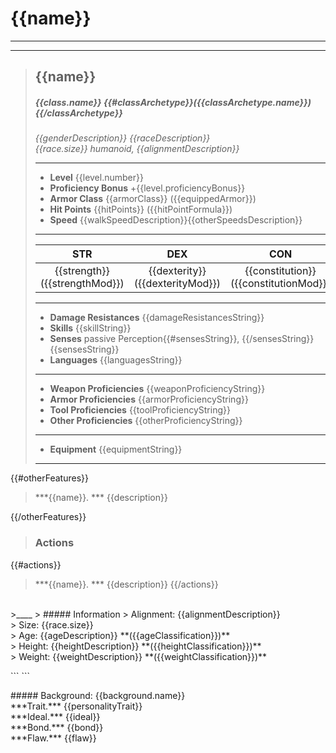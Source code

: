 # {{name}}

___
___
> ## {{name}}
> ##### {{class.name}} {{#classArchetype}}({{classArchetype.name}}){{/classArchetype}}
> *{{genderDescription}} {{raceDescription}}*<br>
> *{{race.size}} humanoid, {{alignmentDescription}}*
> ___
> - **Level** {{level.number}}
> - **Proficiency Bonus** +{{level.proficiencyBonus}}
> - **Armor Class** {{armorClass}} ({{equippedArmor}})
> - **Hit Points** {{hitPoints}} ({{hitPointFormula}})
> - **Speed** {{walkSpeedDescription}}{{otherSpeedsDescription}}
>___
>|STR|DEX|CON|INT|WIS|CHA|
>|:---:|:---:|:---:|:---:|:---:|:---:|
>|{{strength}} ({{strengthMod}})|{{dexterity}} ({{dexterityMod}})|{{constitution}} ({{constitutionMod}})|{{intelligence}} ({{intelligenceMod}})|{{wisdom}} ({{wisdomMod}})|{{charisma}} ({{charismaMod}})|
>___
> - **Damage Resistances** {{damageResistancesString}}
> - **Skills** {{skillString}}
> - **Senses** passive Perception{{#sensesString}}, {{/sensesString}}{{sensesString}}
> - **Languages** {{languagesString}}
>___
> - **Weapon Proficiencies** {{weaponProficiencyString}}
> - **Armor Proficiencies** {{armorProficiencyString}}
> - **Tool Proficiencies** {{toolProficiencyString}}
> - **Other Proficiencies** {{otherProficiencyString}}
> ___
> - **Equipment** {{equipmentString}}
> ___
{{#otherFeatures}}
> ***{{name}}. *** {{description}}
> 
{{/otherFeatures}}
> ### Actions
{{#actions}}
> ***{{name}}. *** {{description}}
{{/actions}}

<br>
>____
> ##### Information
> Alignment: {{alignmentDescription}}<br>
> Size: {{race.size}}<br>
> Age: {{ageDescription}} **({{ageClassification}})**<br>
> Height: {{heightDescription}} **({{heightClassification}})**<br>
> Weight: {{weightDescription}} **({{weightClassification}})**<br>

\`\`\`
\`\`\`

<div class='descriptive'>
##### Background: {{background.name}}
<br>
***Trait.*** {{personalityTrait}}
<br>
***Ideal.*** {{ideal}}
<br>
***Bond.*** {{bond}}
<br>
***Flaw.*** {{flaw}}
</div>

<style>
  /* Printer Friendly A4 */
  .phb {
    background : white;
    width : 210mm;
    height : 296.8mm;
  }
  .phb hr+blockquote {background: white;}
</style>